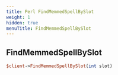 ```yaml
---
title: Perl FindMemmedSpellBySlot
weight: 1
hidden: true
menuTitle: FindMemmedSpellBySlot
---
```

## FindMemmedSpellBySlot
```perl
$client->FindMemmedSpellBySlot(int slot)
```